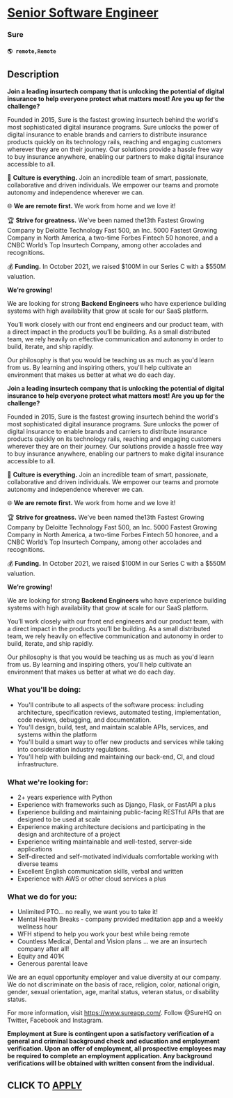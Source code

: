# [Senior Software Engineer](https://www.remotewlb.com/apply/senior-software-engineer-127436)  
### Sure  
#### `🌎 remote,Remote`  

## Description

 **Join a leading insurtech company that is unlocking the potential of digital insurance to help everyone protect what matters most! Are you up for the challenge?**

Founded in 2015, Sure is the fastest growing insurtech behind the world's most sophisticated digital insurance programs. Sure unlocks the power of digital insurance to enable brands and carriers to distribute insurance products quickly on its technology rails, reaching and engaging customers wherever they are on their journey. Our solutions provide a hassle free way to buy insurance anywhere, enabling our partners to make digital insurance accessible to all.

  

🤝 **Culture is everything.** Join an incredible team of smart, passionate, collaborative and driven individuals. We empower our teams and promote autonomy and independence wherever we can.

🌐 **We are remote first.** We work from home and we love it!

🏆 **Strive for greatness.** We’ve been named the13th Fastest Growing Company by Deloitte Technology Fast 500, an Inc. 5000 Fastest Growing Company in North America, a two-time Forbes Fintech 50 honoree, and a CNBC World’s Top Insurtech Company, among other accolades and recognitions.

💰 **Funding.** In October 2021, we raised $100M in our Series C with a $550M valuation.

  

 **We’re growing!**

  

We are looking for strong **Backend Engineers** who have experience building systems with high availability that grow at scale for our SaaS platform.

  

You’ll work closely with our front end engineers and our product team, with a direct impact in the products you’ll be building. As a small distributed team, we rely heavily on effective communication and autonomy in order to build, iterate, and ship rapidly.

  

Our philosophy is that you would be teaching us as much as you'd learn from us. By learning and inspiring others, you'll help cultivate an environment that makes us better at what we do each day.

  

 **Join a leading insurtech company that is unlocking the potential of digital insurance to help everyone protect what matters most! Are you up for the challenge?**

Founded in 2015, Sure is the fastest growing insurtech behind the world's most sophisticated digital insurance programs. Sure unlocks the power of digital insurance to enable brands and carriers to distribute insurance products quickly on its technology rails, reaching and engaging customers wherever they are on their journey. Our solutions provide a hassle free way to buy insurance anywhere, enabling our partners to make digital insurance accessible to all.

  

🤝 **Culture is everything.** Join an incredible team of smart, passionate, collaborative and driven individuals. We empower our teams and promote autonomy and independence wherever we can.

🌐 **We are remote first.** We work from home and we love it!

🏆 **Strive for greatness.** We’ve been named the13th Fastest Growing Company by Deloitte Technology Fast 500, an Inc. 5000 Fastest Growing Company in North America, a two-time Forbes Fintech 50 honoree, and a CNBC World’s Top Insurtech Company, among other accolades and recognitions.

💰 **Funding.** In October 2021, we raised $100M in our Series C with a $550M valuation.

  

 **We’re growing!**

  

We are looking for strong **Backend Engineers** who have experience building systems with high availability that grow at scale for our SaaS platform.

  

You’ll work closely with our front end engineers and our product team, with a direct impact in the products you’ll be building. As a small distributed team, we rely heavily on effective communication and autonomy in order to build, iterate, and ship rapidly.

  

Our philosophy is that you would be teaching us as much as you'd learn from us. By learning and inspiring others, you'll help cultivate an environment that makes us better at what we do each day.

  

### What you'll be doing:

* You'll contribute to all aspects of the software process: including architecture, specification reviews, automated testing, implementation, code reviews, debugging, and documentation.
* You'll design, build, test, and maintain scalable APIs, services, and systems within the platform
* You'll build a smart way to offer new products and services while taking into consideration industry regulations.
* You'll help with building and maintaining our back-end, CI, and cloud infrastructure.

  

### What we're looking for:

* 2+ years experience with Python 
* Experience with frameworks such as Django, Flask, or FastAPI a plus
* Experience building and maintaining public-facing RESTful APIs that are designed to be used at scale
* Experience making architecture decisions and participating in the design and architecture of a project
* Experience writing maintainable and well-tested, server-side applications
* Self-directed and self-motivated individuals comfortable working with diverse teams
* Excellent English communication skills, verbal and written
* Experience with AWS or other cloud services a plus

  

### What we do for you:

* Unlimited PTO… no really, we want you to take it!
* Mental Health Breaks - company provided meditation app and a weekly wellness hour
* WFH stipend to help you work your best while being remote
* Countless Medical, Dental and Vision plans … we are an insurtech company after all!
* Equity and 401K
* Generous parental leave

  

We are an equal opportunity employer and value diversity at our company. We do not discriminate on the basis of race, religion, color, national origin, gender, sexual orientation, age, marital status, veteran status, or disability status.

  

For more information, visit https://www.sureapp.com/. Follow @SureHQ on Twitter, Facebook and Instagram.

  

**Employment at Sure is contingent upon a satisfactory verification of a general and criminal background check and education and employment verification. Upon an offer of employment, all prospective employees may be required to complete an employment application. Any background verifications will be obtained with written consent from the individual.**

  
## CLICK TO [APPLY](https://www.remotewlb.com/apply/senior-software-engineer-127436)

